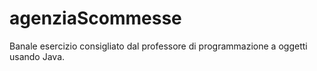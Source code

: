# agenziaScommesse
Banale esercizio consigliato dal professore di programmazione a oggetti usando Java. 
